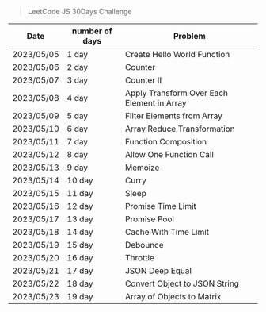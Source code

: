 > LeetCode JS 30Days Challenge


| Date       | number of days | Problem                              |
|------------|----------------|--------------------------------------|
| 2023/05/05 | 1 day          | Create Hello World Function          |
| 2023/05/06 | 2 day          | Counter                              |
| 2023/05/07 | 3 day          | Counter II                           |
| 2023/05/08 | 4 day          | Apply Transform Over Each Element in Array |
| 2023/05/09 | 5 day          | Filter Elements from Array           |
| 2023/05/10 | 6 day          | Array Reduce Transformation          |
| 2023/05/11 | 7 day          | Function Composition                 |
| 2023/05/12 | 8 day          | Allow One Function Call              |
| 2023/05/13 | 9 day          | Memoize                              |
| 2023/05/14 | 10 day         | Curry                                |
| 2023/05/15 | 11 day         | Sleep                                |
| 2023/05/16 | 12 day         | Promise Time Limit                               |
| 2023/05/17 | 13 day         | Promise Pool|
| 2023/05/18 | 14 day         | Cache With Time Limit|
| 2023/05/19 | 15 day         | Debounce|
| 2023/05/20 | 16 day         | 	Throttle|
| 2023/05/21 | 17 day         | 	JSON Deep Equal|
| 2023/05/22 | 18 day         | 	Convert Object to JSON String|
| 2023/05/23 | 19 day         | 	Array of Objects to Matrix|


